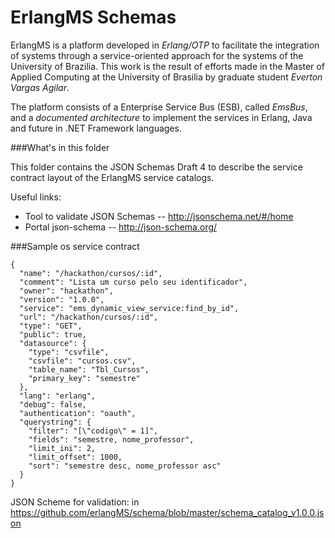 ErlangMS Schemas
====

ErlangMS is a platform developed in *Erlang/OTP* to facilitate the integration of systems through a service-oriented approach for the systems of the University of Brazilia. This work is the result of efforts made in the Master of Applied Computing at the University of Brasilia by graduate student *Everton Vargas Agilar*. 

The platform consists of a Enterprise Service Bus (ESB), called *EmsBus*, and a *documented architecture* to implement the services in Erlang, Java and future in .NET Framework languages.

###What's in this folder

This folder contains the JSON Schemas Draft 4 to describe the service contract layout of the ErlangMS service catalogs.

Useful links:
* Tool to validate JSON Schemas -- http://jsonschema.net/#/home
* Portal json-schema --  http://json-schema.org/


###Sample os service contract 

```
{
  "name": "/hackathon/cursos/:id",
  "comment": "Lista um curso pelo seu identificador",
  "owner": "hackathon",
  "version": "1.0.0",
  "service": "ems_dynamic_view_service:find_by_id",
  "url": "/hackathon/cursos/:id",
  "type": "GET",
  "public": true,
  "datasource": {
    "type": "csvfile",
    "csvfile": "cursos.csv",
    "table_name": "Tbl_Cursos",
    "primary_key": "semestre"
  },
  "lang": "erlang",
  "debug": false,
  "authentication": "oauth",
  "querystring": {
    "filter": "[\"codigo\" = 1]",
    "fields": "semestre, nome_professor",
    "limit_ini": 2,
    "limit_offset": 1000,
    "sort": "semestre desc, nome_professor asc"
  }
}
```

JSON Scheme for validation: in https://github.com/erlangMS/schema/blob/master/schema_catalog_v1.0.0.json
